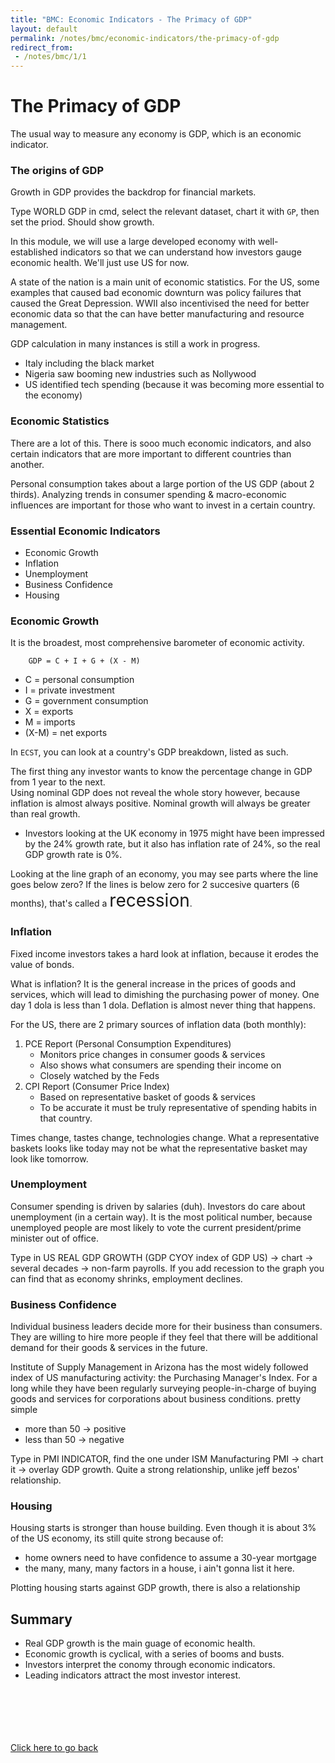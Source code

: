 ```yaml
---
title: "BMC: Economic Indicators - The Primacy of GDP"
layout: default
permalink: /notes/bmc/economic-indicators/the-primacy-of-gdp
redirect_from:
 - /notes/bmc/1/1
---
```


# The Primacy of GDP

The usual way to measure any economy is GDP, which is an economic indicator.  

### The origins of GDP
Growth in GDP provides the backdrop for financial markets. 

Type WORLD GDP in cmd, select the relevant dataset, chart it with `GP`, then set the priod. Should show growth. 

In this module, we will use a large developed economy with well-established indicators so that we can understand how investors gauge economic health. We'll just use US for now. 

A state of the nation is a main unit of economic statistics. For the US, some examples that caused bad economic downturn was policy failures that caused the Great Depression. WWII also incentivised the need for better economic data so that the can have better manufacturing and resource management. 

GDP calculation in many instances is still a work in progress.
- Italy including the black market
- Nigeria saw booming new industries such as Nollywood
- US identified tech spending (because it was becoming more essential to the economy)

### Economic Statistics
There are a lot of this. There is sooo much economic indicators, and also certain indicators that are more important to different countries than another. 

Personal consumption takes about a large portion of the US GDP (about 2 thirds). Analyzing trends in consumer spending & macro-economic influences are important for those who want to invest in a certain country. 

### Essential Economic Indicators
- Economic Growth
- Inflation
- Unemployment
- Business Confidence
- Housing

### Economic Growth
It is the broadest, most comprehensive barometer of economic activity.

```
	GDP = C + I + G + (X - M)
```
- C = personal consumption
- I = private investment
- G = government consumption
- X = exports
- M = imports
- (X-M) = net exports

In `ECST`, you can look at a country's GDP breakdown, listed as such.

The first thing any investor wants to know the percentage change in GDP from 1 year to the next.  
Using nominal GDP does not reveal the whole story however, because inflation is almost always positive. Nominal growth will always be greater than real growth. 
- Investors looking at the UK economy in 1975 might have been impressed by the 24% growth rate, but it also has inflation rate of 24%, so the real GDP growth rate is 0%. 

Looking at the line graph of an economy, you may see parts where the line goes below zero? If the lines is below zero for 2 succesive quarters (6 months), that's called a <span style="font-size:200%;">recession</span>. 

### Inflation
Fixed income investors takes a hard look at inflation, because it erodes the value of bonds.

What is inflation? It is the general increase in the prices of goods and services, which will lead to dimishing the purchasing power of money. One day 1 dola is less than 1 dola. Deflation is almost never thing that happens. 

For the US, there are 2 primary sources of inflation data (both monthly):
1. PCE Report (Personal Consumption Expenditures) 
	- Monitors price changes in consumer goods & services
	- Also shows what consumers are spending their income on
	- Closely watched by the Feds
1. CPI Report (Consumer Price Index)
	- Based on representative basket of goods & services
	- To be accurate it must be truly representative of spending habits in that country. 

Times change, tastes change, technologies change. What a representative baskets looks like today may not be what the representative basket may look like tomorrow. 

### Unemployment
Consumer spending is driven by salaries (duh). Investors do care about unemployment (in a certain way). It is the most political number, because unemployed people are most likely to vote the current president/prime minister out of office. 

Type in US REAL GDP GROWTH (GDP CYOY index of GDP US) -> chart -> several decades -> non-farm payrolls. If you add recession to the graph you can find that as economy shrinks, employment declines. 

### Business Confidence
Individual business leaders decide more for their business than consumers. They are willing to hire more people if they feel that there will be additional demand for their goods & services in the future. 

Institute of Supply Management in Arizona has the most widely followed index of US manufacturing activity: the Purchasing Manager's Index. For a long while they have been regularly surveying people-in-charge of buying goods and services for corporations about business conditions. pretty simple
- more than 50 -> positive
- less than 50 -> negative

Type in PMI INDICATOR, find the one under ISM Manufacturing PMI -> chart it -> overlay GDP growth. Quite a strong relationship, unlike jeff bezos' relationship. 

### Housing
Housing starts is stronger than house building. Even though it is about 3% of the US economy, its still quite strong because of:
- home owners need to have confidence to assume a 30-year mortgage
- the many, many, many factors in a house, i ain't gonna list it here.

Plotting housing starts against GDP growth, there is also a relationship

## Summary
- Real GDP growth is the main guage of economic health. 
- Economic growth is cyclical, with a series of booms and busts. 
- Investors interpret the conomy through economic indicators. 
- Leading indicators attract the most investor interest. 


<br><br><br><br><br>
[Click here to go back](..)